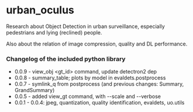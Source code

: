 # urban\_oculus

Research about Object Detection in urban surveillance, especially pedestrians and lying (reclined) people.

Also about the relation of image compression, quality and DL performance.

### Changelog of the included python library

* 0.0.9 - view_obj <gt_id> command, update detectron2 dep
* 0.0.8 - summary_table; plots by model in evaldets.postprocess
* 0.0.7 - symlink_q from postprocess (and previous changes: Summary, GrandSummary)
* 0.0.5 - added view_gt command, with --scale and --verbose
* 0.0.1 - 0.0.4: jpeg, quantization, quality identification, evaldets, uo.utils
